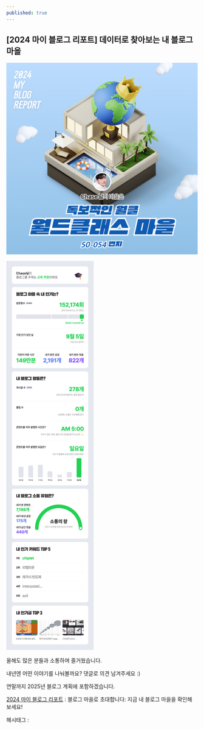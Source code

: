```yaml
---
published: true
---
```

## [2024 마이 블로그 리포트] 데이터로 찾아보는 내 블로그 마을

![0](/assets/img/223690458445/0.png)

![1](/assets/img/223690458445/1.png)

올해도 많은 분들과 소통하며 즐거웠습니다.

내년엔 어떤 이야기를 나눠볼까요? 댓글로 의견 남겨주세요 :)

연말까지 2025년 블로그 계획에 포함하겠습니다.

[2024 마이 블로그 리포트](https://event.blog.naver.com/2024-myblogreport) : 블로그 마을로 초대합니다: 지금 내 블로그 마을을 확인해 보세요!

 해시태그 : 